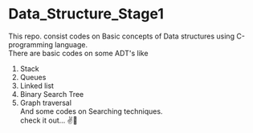# Data_Structure_Stage1
This repo. consist codes on Basic concepts of Data structures using C-programming language.
<br>
There are basic codes on some ADT's like <br>
1. Stack <br>
2. Queues <br>
3. Linked list <br>
4. Binary Search Tree <br>
5. Graph traversal <br>
And some codes on Searching techniques. <br>
check it out... ✌️💯 
